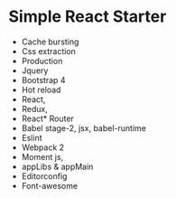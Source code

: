 # Simple React Starter

  * Cache bursting
  * Css extraction
  * Production
  * Jquery 
  * Bootstrap 4
  * Hot reload
  * React,
  * Redux,
  * React* Router
  * Babel stage-2, jsx, babel-runtime
  * Eslint
  * Webpack 2
  * Moment js,
  * appLibs & appMain
  * Editorconfig
  * Font-awesome